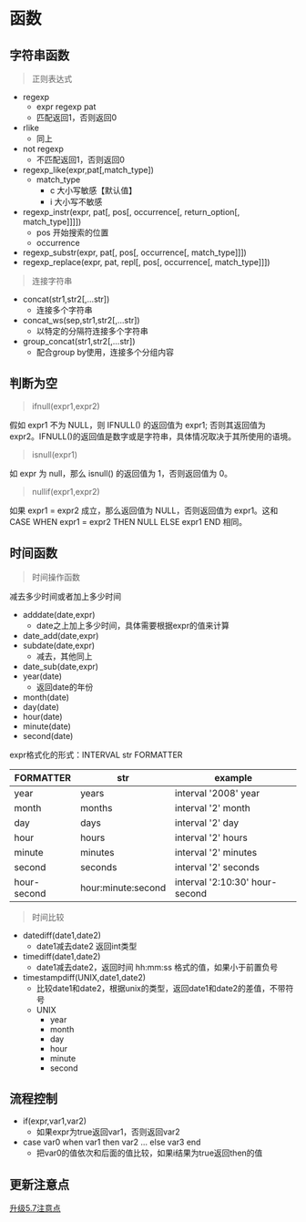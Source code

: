 # 函数

## 字符串函数

> 正则表达式

- regexp
  - expr regexp pat
  - 匹配返回1，否则返回0
- rlike
  - 同上
- not regexp
  - 不匹配返回1，否则返回0
- regexp_like(expr,pat[,match_type])
  - match_type
    - c 大小写敏感【默认值】
    - i 大小写不敏感
- regexp_instr(expr, pat[, pos[, occurrence[, return_option[, match_type]]]])
  - pos 开始搜索的位置
  - occurrence
- regexp_substr(expr, pat[, pos[, occurrence[, match_type]]])
- regexp_replace(expr, pat, repl[, pos[, occurrence[, match_type]]])

> 连接字符串

- concat(str1,str2[,...str])
  - 连接多个字符串
- concat_ws(sep,str1,str2[,...str])
  - 以特定的分隔符连接多个字符串
- group_concat(str1,str2[,...str])
  - 配合group by使用，连接多个分组内容

## 判断为空

> ifnull(expr1,expr2)

假如 expr1 不为 NULL，则 IFNULL() 的返回值为 expr1; 否则其返回值为 expr2。IFNULL()的返回值是数字或是字符串，具体情况取决于其所使用的语境。

> isnull(expr1)

如 expr 为 null，那么 isnull() 的返回值为 1，否则返回值为 0。

> nullif(expr1,expr2)

如果 expr1 = expr2 成立，那么返回值为 NULL，否则返回值为 expr1。这和 CASE WHEN expr1 = expr2 THEN NULL ELSE expr1 END 相同。

## 时间函数

> 时间操作函数

减去多少时间或者加上多少时间

- adddate(date,expr)
  - date之上加上多少时间，具体需要根据expr的值来计算
- date_add(date,expr)
- subdate(date,expr)
  - 减去，其他同上
- date_sub(date,expr)
- year(date)
  - 返回date的年份
- month(date)
- day(date)
- hour(date)
- minute(date)
- second(date)

expr格式化的形式：INTERVAL str FORMATTER

| FORMATTER   | str                | example                        |
| ----------- | ------------------ | ------------------------------ |
| year        | years              | interval '2008' year           |
| month       | months             | interval '2' month             |
| day         | days               | interval '2' day               |
| hour        | hours              | interval '2' hours             |
| minute      | minutes            | interval '2' minutes           |
| second      | seconds            | interval '2' seconds           |
| hour-second | hour:minute:second | interval '2:10:30' hour-second |

> 时间比较

- datediff(date1,date2)
  - date1减去date2 返回int类型
- timediff(date1,date2)
  - date1减去date2，返回时间 hh:mm:ss 格式的值，如果小于前置负号
- timestampdiff(UNIX,date1,date2)
  - 比较date1和date2，根据unix的类型，返回date1和date2的差值，不带符号
  - UNIX
    - year
    - month
    - day
    - hour
    - minute
    - second

## 流程控制

- if(expr,var1,var2)
  - 如果expr为true返回var1，否则返回var2
- case var0 when var1 then var2 ... else var3 end
  - 把var0的值依次和后面的值比较，如果i结果为true返回then的值

## 更新注意点

[升级5.7注意点](https://www.jb51.net/article/143449.htm)